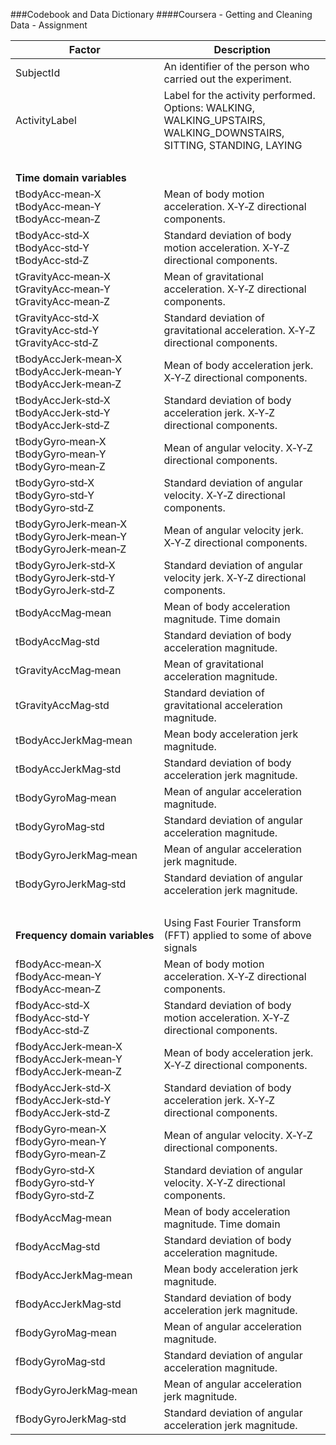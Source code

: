 ###Codebook and Data Dictionary
####Coursera - Getting and Cleaning Data - Assignment

Factor            | Description
-------------     | -------------
SubjectId         | An identifier of the person who carried out the experiment.
ActivityLabel     | Label for the activity performed. Options: WALKING, WALKING_UPSTAIRS, WALKING_DOWNSTAIRS, SITTING, STANDING, LAYING
&nbsp; | &nbsp;
<b>Time&nbsp;domain&nbsp;variables</b> |
tBodyAcc&#8209;mean&#8209;X <br/> tBodyAcc&#8209;mean&#8209;Y <br/>  tBodyAcc&#8209;mean&#8209;Z | Mean of body motion acceleration. X&#8209;Y&#8209;Z directional components. 
tBodyAcc&#8209;std&#8209;X <br/> tBodyAcc&#8209;std&#8209;Y <br/> tBodyAcc&#8209;std&#8209;Z | Standard deviation of body motion acceleration. X&#8209;Y&#8209;Z directional components. 
tGravityAcc&#8209;mean&#8209;X <br/> tGravityAcc&#8209;mean&#8209;Y <br/> tGravityAcc&#8209;mean&#8209;Z | Mean of gravitational acceleration. X&#8209;Y&#8209;Z directional components. 
tGravityAcc&#8209;std&#8209;X <br/> tGravityAcc&#8209;std&#8209;Y <br/> tGravityAcc&#8209;std&#8209;Z | Standard deviation of gravitational acceleration. X&#8209;Y&#8209;Z directional components. 
tBodyAccJerk&#8209;mean&#8209;X <br/> tBodyAccJerk&#8209;mean&#8209;Y <br/> tBodyAccJerk&#8209;mean&#8209;Z | Mean of body acceleration jerk. X&#8209;Y&#8209;Z directional components. 
tBodyAccJerk&#8209;std&#8209;X <br/> tBodyAccJerk&#8209;std&#8209;Y <br/> tBodyAccJerk&#8209;std&#8209;Z | Standard deviation of body acceleration jerk. X&#8209;Y&#8209;Z directional components. 
tBodyGyro&#8209;mean&#8209;X <br/> tBodyGyro&#8209;mean&#8209;Y <br/> tBodyGyro&#8209;mean&#8209;Z <br/> | Mean of angular velocity. X&#8209;Y&#8209;Z directional components.
tBodyGyro&#8209;std&#8209;X <br/> tBodyGyro&#8209;std&#8209;Y <br/> tBodyGyro&#8209;std&#8209;Z <br/> | Standard deviation of angular velocity. X&#8209;Y&#8209;Z directional components.
tBodyGyroJerk&#8209;mean&#8209;X <br/> tBodyGyroJerk&#8209;mean&#8209;Y <br/> tBodyGyroJerk&#8209;mean&#8209;Z | Mean of angular velocity jerk. X&#8209;Y&#8209;Z directional components.
tBodyGyroJerk&#8209;std&#8209;X <br/> tBodyGyroJerk&#8209;std&#8209;Y <br/> tBodyGyroJerk&#8209;std&#8209;Z <br/> | Standard deviation of angular velocity jerk. X&#8209;Y&#8209;Z directional components.
tBodyAccMag&#8209;mean | Mean of body acceleration magnitude. Time domain
tBodyAccMag&#8209;std | Standard deviation of body acceleration magnitude.
tGravityAccMag&#8209;mean | Mean of gravitational acceleration magnitude.
tGravityAccMag&#8209;std | Standard deviation of gravitational acceleration magnitude.
tBodyAccJerkMag&#8209;mean | Mean body acceleration jerk magnitude.
tBodyAccJerkMag&#8209;std | Standard deviation of body acceleration jerk magnitude.
tBodyGyroMag&#8209;mean | Mean of angular acceleration magnitude. 
tBodyGyroMag&#8209;std | Standard deviation of angular acceleration magnitude.
tBodyGyroJerkMag&#8209;mean | Mean of angular acceleration jerk magnitude.
tBodyGyroJerkMag&#8209;std | Standard deviation of angular acceleration jerk magnitude.
&nbsp; | &nbsp;
<b>Frequency&nbsp;domain&nbsp;variables</b> | Using Fast Fourier Transform (FFT) applied to some of above signals
fBodyAcc&#8209;mean&#8209;X <br/> fBodyAcc&#8209;mean&#8209;Y <br/>  fBodyAcc&#8209;mean&#8209;Z | Mean of body motion acceleration. X&#8209;Y&#8209;Z directional components. 
fBodyAcc&#8209;std&#8209;X <br/> fBodyAcc&#8209;std&#8209;Y <br/> fBodyAcc&#8209;std&#8209;Z | Standard deviation of body motion acceleration. X&#8209;Y&#8209;Z directional components. 
fBodyAccJerk&#8209;mean&#8209;X <br/> fBodyAccJerk&#8209;mean&#8209;Y <br/> fBodyAccJerk&#8209;mean&#8209;Z | Mean of body acceleration jerk. X&#8209;Y&#8209;Z directional components. 
fBodyAccJerk&#8209;std&#8209;X <br/> fBodyAccJerk&#8209;std&#8209;Y <br/> fBodyAccJerk&#8209;std&#8209;Z | Standard deviation of body acceleration jerk. X&#8209;Y&#8209;Z directional components. 
fBodyGyro&#8209;mean&#8209;X <br/> fBodyGyro&#8209;mean&#8209;Y <br/> fBodyGyro&#8209;mean&#8209;Z <br/> | Mean of angular velocity. X&#8209;Y&#8209;Z directional components.
fBodyGyro&#8209;std&#8209;X <br/> fBodyGyro&#8209;std&#8209;Y <br/> fBodyGyro&#8209;std&#8209;Z <br/> | Standard deviation of angular velocity. X&#8209;Y&#8209;Z directional components.
fBodyAccMag&#8209;mean | Mean of body acceleration magnitude. Time domain
fBodyAccMag&#8209;std | Standard deviation of body acceleration magnitude.
fBodyAccJerkMag&#8209;mean | Mean body acceleration jerk magnitude.
fBodyAccJerkMag&#8209;std | Standard deviation of body acceleration jerk magnitude.
fBodyGyroMag&#8209;mean | Mean of angular acceleration magnitude. 
fBodyGyroMag&#8209;std | Standard deviation of angular acceleration magnitude.
fBodyGyroJerkMag&#8209;mean | Mean of angular acceleration jerk magnitude.
fBodyGyroJerkMag&#8209;std | Standard deviation of angular acceleration jerk magnitude.
